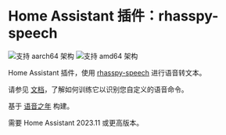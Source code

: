 # Home Assistant 插件：rhasspy-speech

![支持 aarch64 架构][aarch64-shield] ![支持 amd64 架构][amd64-shield]

Home Assistant 插件，使用 [rhasspy-speech](https://github.com/rhasspy/rhasspy-speech) 进行语音转文本。

请参见 [文档](DOCS.md)，了解如何训练它以识别您自定义的语音命令。

基于 [语音之年](https://www.home-assistant.io/blog/2022/12/20/year-of-voice/) 构建。

需要 Home Assistant 2023.11 或更高版本。

[aarch64-shield]: https://img.shields.io/badge/aarch64-yes-green.svg
[amd64-shield]: https://img.shields.io/badge/amd64-yes-green.svg
[armv7-shield]: https://img.shields.io/badge/armv7-no-red.svg
[armhf-shield]: https://img.shields.io/badge/armhf-no-red.svg
[i386-shield]: https://img.shields.io/badge/i386-no-red.svg